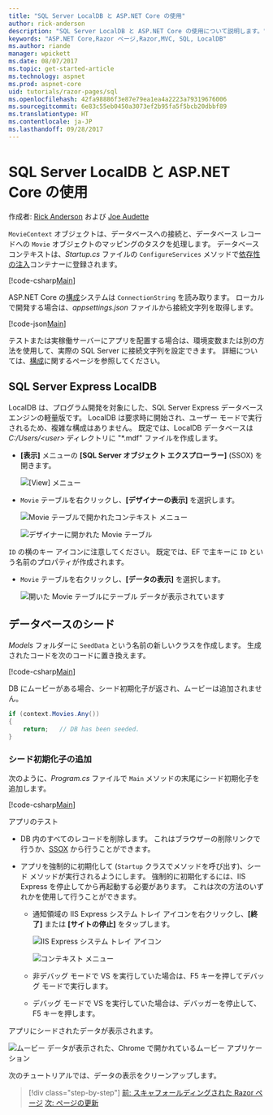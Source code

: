 ```yaml
---
title: "SQL Server LocalDB と ASP.NET Core の使用"
author: rick-anderson
description: "SQL Server LocalDB と ASP.NET Core の使用について説明します。"
keywords: "ASP.NET Core,Razor ページ,Razor,MVC, SQL, LocalDB"
ms.author: riande
manager: wpickett
ms.date: 08/07/2017
ms.topic: get-started-article
ms.technology: aspnet
ms.prod: aspnet-core
uid: tutorials/razor-pages/sql
ms.openlocfilehash: 42fa98886f3e87e79ea1ea4a2223a79319676006
ms.sourcegitcommit: 6e83c55eb0450a3073ef2b95fa5f5bcb20dbbf89
ms.translationtype: HT
ms.contentlocale: ja-JP
ms.lasthandoff: 09/28/2017
---
```

# <a name="working-with-sql-server-localdb-and-aspnet-core"></a>SQL Server LocalDB と ASP.NET Core の使用

作成者: [Rick Anderson](https://twitter.com/RickAndMSFT) および [Joe Audette](https://twitter.com/joeaudette) 

`MovieContext` オブジェクトは、データベースへの接続と、データベース レコードへの `Movie` オブジェクトのマッピングのタスクを処理します。 データベース コンテキストは、*Startup.cs* ファイルの `ConfigureServices` メソッドで[依存性の注入](xref:fundamentals/dependency-injection)コンテナーに登録されます。

[!code-csharp[Main](razor-pages-start/sample/RazorPagesMovie/Startup.cs?name=snippet_ConfigureServices&highlight=6-7)]

ASP.NET Core の[構成](xref:fundamentals/configuration)システムは `ConnectionString` を読み取ります。 ローカルで開発する場合は、*appsettings.json* ファイルから接続文字列を取得します。

[!code-json[Main](razor-pages-start/sample/RazorPagesMovie/appsettings.json?highlight=2&range=8-10)]

テストまたは実稼働サーバーにアプリを配置する場合は、環境変数または別の方法を使用して、実際の SQL Server に接続文字列を設定できます。 詳細については、[構成](xref:fundamentals/configuration)に関するページを参照してください。

## <a name="sql-server-express-localdb"></a>SQL Server Express LocalDB

LocalDB は、プログラム開発を対象にした、SQL Server Express データベース エンジンの軽量版です。 LocalDB は要求時に開始され、ユーザー モードで実行されるため、複雑な構成はありません。 既定では、LocalDB データベースは *C:/Users/\<user\>* ディレクトリに "\*.mdf" ファイルを作成します。

<a name="ssox"></a>
* **[表示]** メニューの **[SQL Server オブジェクト エクスプローラー]** (SSOX) を開きます。

  ![[View] メニュー](sql/_static/ssox.png)

* `Movie` テーブルを右クリックし、**[デザイナーの表示]** を選択します。

  ![Movie テーブルで開かれたコンテキスト メニュー](sql/_static/design.png)

  ![デザイナーに開かれた Movie テーブル](sql/_static/dv.png)

`ID` の横のキー アイコンに注意してください。 既定では、EF で主キーに `ID` という名前のプロパティが作成されます。

* `Movie` テーブルを右クリックし、**[データの表示]** を選択します。

  ![開いた Movie テーブルにテーブル データが表示されています](sql/_static/vd22.png)

## <a name="seed-the-database"></a>データベースのシード

*Models* フォルダーに `SeedData` という名前の新しいクラスを作成します。 生成されたコードを次のコードに置き換えます。

[!code-csharp[Main](razor-pages-start/sample/RazorPagesMovie/Models/SeedData.cs?name=snippet_1)]

DB にムービーがある場合、シード初期化子が返され、ムービーは追加されません。

```csharp
if (context.Movies.Any())
{
    return;   // DB has been seeded.
}
```
<a name="si"></a>
### <a name="add-the-seed-initializer"></a>シード初期化子の追加

次のように、*Program.cs* ファイルで `Main` メソッドの末尾にシード初期化子を追加します。

[!code-csharp[Main](razor-pages-start/sample/RazorPagesMovie/Program.cs?highlight=6,17-32)]

アプリのテスト

* DB 内のすべてのレコードを削除します。 これはブラウザーの削除リンクで行うか、[SSOX](xref:tutorials/razor-pages/new-field#ssox) から行うことができます。
* アプリを強制的に初期化して (`Startup` クラスでメソッドを呼び出す)、シード メソッドが実行されるようにします。 強制的に初期化するには、IIS Express を停止してから再起動する必要があります。 これは次の方法のいずれかを使用して行うことができます。

  * 通知領域の IIS Express システム トレイ アイコンを右クリックし、**[終了]** または **[サイトの停止]** をタップします。

    ![IIS Express システム トレイ アイコン](../first-mvc-app/working-with-sql/_static/iisExIcon.png)

    ![コンテキスト メニュー](sql/_static/stopIIS.png)

   * 非デバッグ モードで VS を実行していた場合は、F5 キーを押してデバッグ モードで実行します。
   * デバッグ モードで VS を実行していた場合は、デバッガーを停止して、F5 キーを押します。
   
アプリにシードされたデータが表示されます。

![ムービー データが表示された、Chrome で開かれているムービー アプリケーション](sql/_static/m55.png)

次のチュートリアルでは、データの表示をクリーンアップします。

>[!div class="step-by-step"]
[前: スキャフォールディングされた Razor ページ](xref:tutorials/razor-pages/page)
[次: ページの更新](xref:tutorials/razor-pages/da1)
